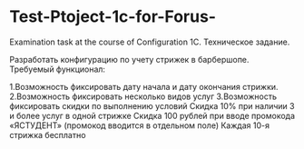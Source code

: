 # Test-Ptoject-1c-for-Forus-
 Examination task at the course of Configuration 1C.
Техническое задание.

Разработать конфигурацию по учету стрижек в барбершопе.
Требуемый функционал:
<p></p>
1.Возможность фиксировать дату начала и дату окончания стрижки.
2.Возможность фиксировать несколько видов услуг
3.Возможность фиксировать скидки по выполнению условий
  Скидка 10% при наличии 3 и более услуг в одной стрижке
  Скидка 100 рублей при вводе промокода «ЯСТУДЕНТ» (промокод вводится в
  отдельном поле)
  Каждая 10-я стрижка бесплатно
